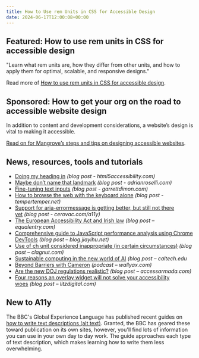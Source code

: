 ```yaml
---
title: How to Use rem Units in CSS for Accessible Design
date: 2024-06-17T12:00:08+00:00
---
```


## Featured: How to use rem units in CSS for accessible design

"Learn what rem units are, how they differ from other units, and how to apply them for optimal, scalable, and responsive designs."

Read more of [How to use rem units in CSS for accessible design](https://www.a11y-collective.com/blog/what-is-rem-in-css/).

## Sponsored: How to get your org on the road to accessible website design

In addition to content and development considerations, a website’s design is vital to making it accessible.

[Read on for Mangrove’s steps and tips on designing accessible websites](https://bit.ly/3VtkCnh).

## News, resources, tools and tutorials

- [Doing my heading in](https://html5accessibility.com/stuff/2024/06/05/doing-my-heading-in/) *(blog post - html5accessibility.com)*
- [Maybe don’t name that landmark](https://adrianroselli.com/2024/06/maybe-dont-name-that-landmark.html) *(blog post - adrianroselli.com)*
- [Fine-tuning text inputs](https://garrettdimon.com/journal/posts/fine-tuning-text-inputs) *(blog post - garrettdimon.com)*
- [How to browse the web with the keyboard alone](https://www.tempertemper.net/blog/how-to-browse-the-web-with-the-keyboard-alone) *(blog post - tempertemper.net)*
- [Support for aria-errormessage is getting better, but still not there yet](https://cerovac.com/a11y/2024/06/support-for-aria-errormessage-is-getting-better-but-still-not-there-yet/) *(blog post - cerovac.com/a11y)*
- [The European Accessibility Act and Irish law](https://equalentry.com/accessibility-act-europe-irish-law/) *(blog post – equalentry.com)*
- [Comprehensive guide to JavaScript performance analysis using Chrome DevTools](https://blog.jiayihu.net/comprenhensive-guide-chrome-performance/) *(blog post – blog.jiayihu.net)*
- [Use of ch unit considered inappropriate (in certain circumstances)](https://clagnut.com/blog/2432/) *(blog post – clagnut.com)*
- [Sustainable computing in the new world of AI](https://www.caltech.edu/about/news/sustainable-computing-in-the-new-world-of-ai) *(blog post – caltech.edu*
- [Beyond Barriers with Cameron](https://wallyax.com/blog/accessibility-developer-ux-expert-insights) *(podcast – wallyax.com)*
- [Are the new DOJ regulations realistic?](https://www.accessarmada.com/blog/can-ada-title-ii-accessibility-be-efficient-a-response-to-richard-hunt/) *(blog post – accessarmada.com)*
- [Four reasons an overlay widget will not solve your accessibility woes](https://litzdigital.com/blog/4-reasons-an-overlay-widget-will-not-solve-your-accessibility-woes/) *(blog post – litzdigital.com)*

## New to A11y

The BBC's Global Experience Language has published recent guides on [how to write text descriptions (alt text)](https://www.bbc.co.uk/gel/how-to-write-text-descriptions-alt-text). Granted, the BBC has geared these toward publication on its own sites, however, you'll find lots of information you can use in your own day to day work. The guide approaches each type of text description, which makes learning how to write them less overwhelming.
